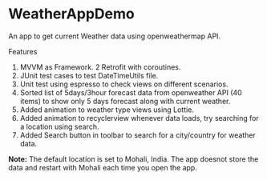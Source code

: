 # WeatherAppDemo
An app to get current Weather data using openweathermap API.

Features
1. MVVM as Framework.
2  Retrofit with coroutines.
3. JUnit test cases to test DateTimeUtils file.
4. Unit test using espresso to check views on different scenarios.
5. Sorted list of 5days/3hour forecast data from openweather API (40 items) to show only 5 days forecast along with current weather.
6. Added animation to weather type views using Lottie.
7. Added animation to recyclerview whenever data loads, try searching for a location using search.
8. Added Search button in toolbar to search for a city/country for weather data.

**Note:** The default location is set to Mohali, India. The app doesnot store the data and restart with Mohali each time you open the app.

